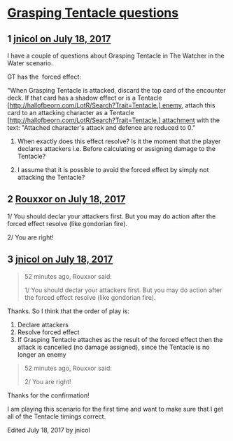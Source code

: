 # [Grasping Tentacle questions](https://community.fantasyflightgames.com/topic/254414-grasping-tentacle-questions/)

## 1 [jnicol on July 18, 2017](https://community.fantasyflightgames.com/topic/254414-grasping-tentacle-questions/?do=findComment&comment=2885770)

I have a couple of questions about Grasping Tentacle in The Watcher in the Water scenario.

GT has the  forced effect:

"When Grasping Tentacle is attacked, discard the top card of the encounter deck. If that card has a shadow effect or is a Tentacle [http://hallofbeorn.com/LotR/Search?Trait=Tentacle.] enemy, attach this card to an attacking character as a Tentacle [http://hallofbeorn.com/LotR/Search?Trait=Tentacle.] attachment with the text: "Attached character's attack and defence are reduced to 0."

1. When exactly does this effect resolve? Is it the moment that the player declares attackers i.e. Before calculating or assigning damage to the Tentacle?

2. I assume that it is possible to avoid the forced effect by simply not attacking the Tentacle? 

## 2 [Rouxxor on July 18, 2017](https://community.fantasyflightgames.com/topic/254414-grasping-tentacle-questions/?do=findComment&comment=2885793)

1/ You should declar your attackers first. But you may do action after the forced effect resolve (like gondorian fire).

2/ You are right!

## 3 [jnicol on July 18, 2017](https://community.fantasyflightgames.com/topic/254414-grasping-tentacle-questions/?do=findComment&comment=2885829)

> 52 minutes ago, Rouxxor said:
> 
> 1/ You should declar your attackers first. But you may do action after the forced effect resolve (like gondorian fire).

Thanks. So I think that the order of play is:

1. Declare attackers
2. Resolve forced effect
3. If Grasping Tentacle attaches as the result of the forced effect then the attack is cancelled (no damage assigned), since the Tentacle is no longer an enemy

> 52 minutes ago, Rouxxor said:
> 
> 2/ You are right!

Thanks for the confirmation!

I am playing this scenario for the first time and want to make sure that I get all of the Tentacle timings correct.

Edited July 18, 2017 by jnicol

